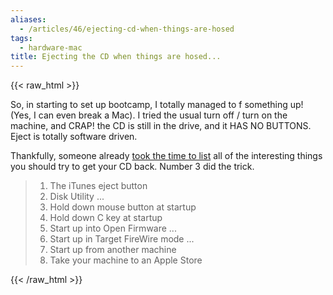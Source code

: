 ```yaml
---
aliases:
  - /articles/46/ejecting-cd-when-things-are-hosed
tags:
  - hardware-mac
title: Ejecting the CD when things are hosed...
---
```

{{< raw_html >}}
<p>So, in starting to set up bootcamp, I totally managed to f something up! (Yes, I can even break a Mac). I tried the usual turn off / turn on the machine, and CRAP! the CD is still in the drive, and it HAS NO BUTTONS. Eject is totally software driven.</p>

<p>Thankfully, someone already <a href="http://www.associatedcontent.com/article/4363/ejecting_a_stuck_cd_in_mac_osx.html">took the time to list</a> all of the interesting things you should try to get your CD back. Number 3 did the trick.</p>

<blockquote><ol><li>The iTunes eject button</li>
<li>Disk Utility ...</li>
<li>Hold down mouse button at startup</li>
<li>Hold down C key at startup</li>
<li>Start up into Open Firmware ...</li>
<li>Start up in Target FireWire mode ...</li>
<li>Start up from another machine</li>
<li>Take your machine to an Apple Store</li></ol></blockquote>
{{< /raw_html >}}
